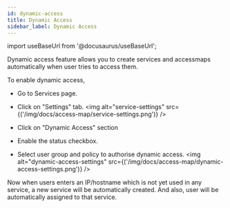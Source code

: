 ```yaml
---
id: dynamic-access
title: Dynamic Access
sidebar_label: Dynamic Access
---
```


import useBaseUrl from '@docusaurus/useBaseUrl';


Dynamic access feature allows you to create services and accessmaps automatically when user tries to access them.

To enable dynamic access,
* Go to Services page.
* Click on "Settings" tab.
<img  alt="service-settings" src={('/img/docs/access-map/service-settings.png')} />

* Click on "Dynamic Access" section
* Enable the status checkbox.
* Select user group and policy to authorise dynamic access.
<img  alt="dynamic-access-settings" src={('/img/docs/access-map/dynamic-access-settings.png')} />

Now when users enters an IP/hostname which is not yet used in any service, a new service will be automatically created.
And also, user will be automatically assigned to that service.
